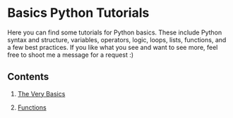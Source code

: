 # Basics Python Tutorials 

Here you can find some tutorials for Python basics. These include Python syntax and structure, variables, operators, logic, loops, lists, functions, and a few best practices. If you like what you see and want to see more, feel free to shoot me a message for a request :) 

## Contents 

1. [The Very Basics]()

2. [Functions]()